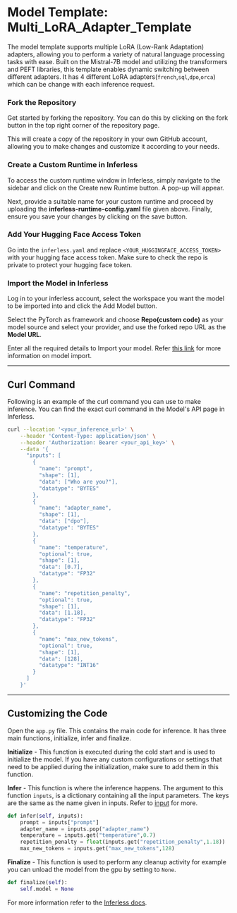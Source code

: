 # Model Template: Multi_LoRA_Adapter_Template
The model template supports multiple LoRA (Low-Rank Adaptation) adapters, allowing you to perform a variety of natural language processing tasks with ease. Built on the Mistral-7B model and utilizing the transformers and PEFT libraries, this template enables dynamic switching between different adapters. It has 4 different LoRA adapters(`french`,`sql`,`dpo`,`orca`) which can be change with each inference request.

### Fork the Repository
Get started by forking the repository. You can do this by clicking on the fork button in the top right corner of the repository page.

This will create a copy of the repository in your own GitHub account, allowing you to make changes and customize it according to your needs.

### Create a Custom Runtime in Inferless
To access the custom runtime window in Inferless, simply navigate to the sidebar and click on the Create new Runtime button. A pop-up will appear.

Next, provide a suitable name for your custom runtime and proceed by uploading the **inferless-runtime-config.yaml** file given above. Finally, ensure you save your changes by clicking on the save button.

### Add Your Hugging Face Access Token
Go into the `inferless.yaml` and replace `<YOUR_HUGGINGFACE_ACCESS_TOKEN>` with your hugging face access token. Make sure to check the repo is private to protect your hugging face token.

### Import the Model in Inferless
Log in to your inferless account, select the workspace you want the model to be imported into and click the Add Model button.

Select the PyTorch as framework and choose **Repo(custom code)** as your model source and select your provider, and use the forked repo URL as the **Model URL**.

Enter all the required details to Import your model. Refer [this link](https://docs.inferless.com/integrations/git-custom-code/git--custom-code) for more information on model import.

---
## Curl Command
Following is an example of the curl command you can use to make inference. You can find the exact curl command in the Model's API page in Inferless.
```bash
curl --location '<your_inference_url>' \
    --header 'Content-Type: application/json' \
    --header 'Authorization: Bearer <your_api_key>' \
    --data '{
      "inputs": [
        {
          "name": "prompt",
          "shape": [1],
          "data": ["Who are you?"],
          "datatype": "BYTES"
        },
        {
          "name": "adapter_name",
          "shape": [1],
          "data": ["dpo"],
          "datatype": "BYTES"
        },
        {
          "name": "temperature",
          "optional": true,
          "shape": [1],
          "data": [0.7],
          "datatype": "FP32"
        },
        {
          "name": "repetition_penalty",
          "optional": true,
          "shape": [1],
          "data": [1.18],
          "datatype": "FP32"
        },
        {
          "name": "max_new_tokens",
          "optional": true,
          "shape": [1],
          "data": [128],
          "datatype": "INT16"
        }
      ]
    }'
```

---
## Customizing the Code
Open the `app.py` file. This contains the main code for inference. It has three main functions, initialize, infer and finalize.

**Initialize** -  This function is executed during the cold start and is used to initialize the model. If you have any custom configurations or settings that need to be applied during the initialization, make sure to add them in this function.

**Infer** - This function is where the inference happens. The argument to this function `inputs`, is a dictionary containing all the input parameters. The keys are the same as the name given in inputs. Refer to [input](https://docs.inferless.com/model-import/input-output-schema) for more.

```python
def infer(self, inputs):
    prompt = inputs["prompt"]
    adapter_name = inputs.pop("adapter_name")
    temperature = inputs.get("temperature",0.7)
    repetition_penalty = float(inputs.get("repetition_penalty",1.18))
    max_new_tokens = inputs.get("max_new_tokens",128)
```

**Finalize** - This function is used to perform any cleanup activity for example you can unload the model from the gpu by setting to `None`.
```python
def finalize(self):
    self.model = None
```


For more information refer to the [Inferless docs](https://docs.inferless.com/).
